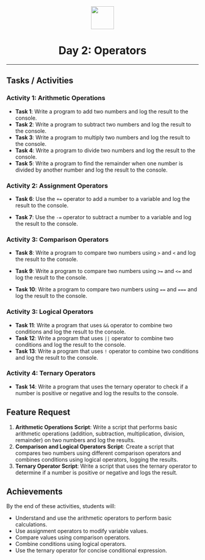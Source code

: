 <div align="center">
  <img height="60" src="https://img.icons8.com/color/344/javascript.png">
  <h1>Day 2: Operators</h1>
</div>

---

## Tasks / Activities

### Activity 1: Arithmetic Operations

- **Task 1**: Write a program to add two numbers and log the result to the console.
- **Task 2**: Write a program to subtract two numbers and log the result to the console.
- **Task 3**: Write a program to multiply two numbers and log the result to the console.
- **Task 4**: Write a program to divide two numbers and log the result to the console.
- **Task 5**: Write a program to find the remainder when one number is divided by another number and log the result to the console.

### Activity 2: Assignment Operators

- **Task 6**: Use the `+=` operator to add a number to a variable and log the result to the console.

- **Task 7**: Use the `-=` operator to subtract a number to a variable and log the result to the console.

### Activity 3: Comparison Operators

- **Task 8**: Write a program to compare two numbers using `>` and `<` and log the result to the console.

- **Task 9**: Write a program to compare two numbers using `>=` and `<=` and log the result to the console.

- **Task 10**: Write a program to compare two numbers using `==` and `===` and log the result to the console.

### Activity 3: Logical Operators

- **Task 11**: Write a program that uses `&&` operator to combine two conditions and log the result to the console.
- **Task 12**: Write a program that uses `||` operator to combine two conditions and log the result to the console.
- **Task 13**: Write a program that uses `!` operator to combine two conditions and log the result to the console.

### Activity 4: Ternary Operators

- **Task 14**: Write a program that uses the ternary operator to check if a number is positive or negative and log the results to the console.

## Feature Request

1. **Arithmetic Operations Script**: Write a script that performs basic arithmetic operations (addition, subtraction, multiplication, division, remainder) on two numbers and log the results.
2. **Comparison and Logical Operators Script**: Create a script that compares two numbers using different comparison operators and combines conditions using logical operators, logging the results.
3. **Ternary Operator Script**: Write a script that uses the ternary operator to determine if a number is positive or negative and logs the result.

## Achievements

By the end of these activities, students will:

- Understand and use the arithmetic operators to perform basic calculations.
- Use assignment operators to modify variable values.
- Compare values using comparison operators.
- Combine conditions using logical operators.
- Use the ternary operator for concise conditional expression.
